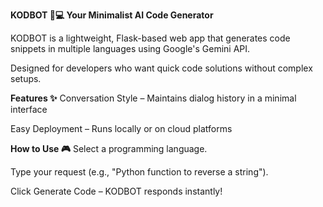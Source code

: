 **KODBOT 🤖💻
Your Minimalist AI Code Generator**

KODBOT is a lightweight, Flask-based web app that generates code snippets in multiple languages using Google's Gemini API. 

Designed for developers who want quick code solutions without complex setups.



**Features ✨**
Conversation Style – Maintains dialog history in a minimal interface

Easy Deployment – Runs locally or on cloud platforms


**How to Use 🎮**
Select a programming language.

Type your request (e.g., "Python function to reverse a string").

Click Generate Code – KODBOT responds instantly!

